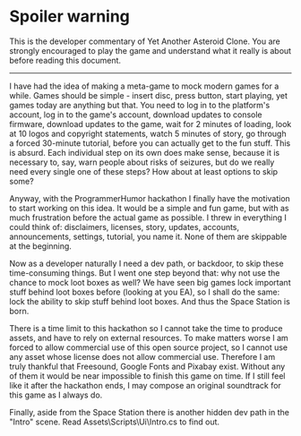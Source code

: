 # Spoiler warning

This is the developer commentary of Yet Another Asteroid Clone. You are strongly encouraged to play the game and understand what it really is about before reading this document.

---

I have had the idea of making a meta-game to mock modern games for a while. Games should be simple - insert disc, press button, start playing, yet games today are anything but that. You need to log in to the platform's account, log in to the game's account, download updates to console firmware, download updates to the game, wait for 2 minutes of loading, look at 10 logos and copyright statements, watch 5 minutes of story, go through a forced 30-minute tutorial, before you can actually get to the fun stuff. This is absurd. Each individual step on its own does make sense, because it is necessary to, say, warn people about risks of seizures, but do we really need every single one of these steps? How about at least options to skip some?

Anyway, with the ProgrammerHumor hackathon I finally have the motivation to start working on this idea. It would be a simple and fun game, but with as much frustration before the actual game as possible. I threw in everything I could think of: disclaimers, licenses, story, updates, accounts, announcements, settings, tutorial, you name it. None of them are skippable at the beginning.

Now as a developer naturally I need a dev path, or backdoor, to skip these time-consuming things. But I went one step beyond that: why not use the chance to mock loot boxes as well? We have seen big games lock important stuff behind loot boxes before (looking at you EA), so I shall do the same: lock the ability to skip stuff behind loot boxes. And thus the Space Station is born.

There is a time limit to this hackathon so I cannot take the time to produce assets, and have to rely on external resources. To make matters worse I am forced to allow commercial use of this open source project, so I cannot use any asset whose license does not allow commercial use. Therefore I am truly thankful that Freesound, Google Fonts and Pixabay exist. Without any of them it would be near impossible to finish this game on time. If I still feel like it after the hackathon ends, I may compose an original soundtrack for this game as I always do.

Finally, aside from the Space Station there is another hidden dev path in the "Intro" scene. Read Assets\Scripts\Ui\Intro.cs to find out.